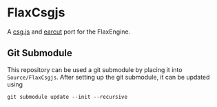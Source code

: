 # FlaxCsgjs
A [csg.js](https://github.com/evanw/csg.js/) and [earcut](https://github.com/mapbox/earcut) port for the FlaxEngine. 


## Git Submodule
This repository can be used a git submodule by placing it into `Source/FlaxCsgjs`. After setting up the git submodule, it can be updated using
```
git submodule update --init --recursive
```
